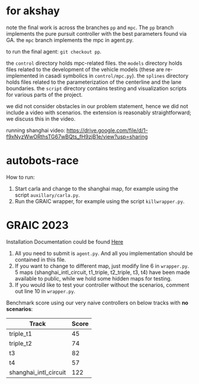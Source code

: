 # for akshay
note the final work is across the branches `pp` and `mpc`. The `pp` branch implements the pure
pursuit controller with the best parameters found via GA. the `mpc` branch implements the mpc in 
agent.py. 

to run the final agent: `git checkout pp`.

the `control` directory holds mpc-related files. the `models` directory holds files related
to the development of the vehicle models (these are re-implemented in casadi symbolics in 
`control/mpc.py`). the `splines` directory holds files related to the parameterization of
the centerline and the lane boundaries. the `script` directory contains testing and visualization
scripts for various parts of the project. 

we did not consider obstacles in our problem statement, hence we did not include a video
with scenarios. the extension is reasonably straightforward; we discuss this in the video.

running shanghai video:
https://drive.google.com/file/d/1-f9xNyzWwORthsTG67wBQts_fH9zjB1e/view?usp=sharing


# autobots-race
How to run:
1. Start carla and change to the shanghai map, for example using the script `auxillary/carla.py`. 
2. Run the GRAIC wrapper, for example using the script `killwrapper.py`.

# GRAIC 2023
Installation Documentation could be found [Here](https://docs.google.com/document/d/1O0thKd-WcQzPpEvyfJZmjEr0xCWvgUkzzftlyZxOi_A/edit?usp=sharing)

1. All you need to submit is `agent.py`. And all you implementation should be contained in this file.
2. If you want to change to different map, just modify line 6 in `wrapper.py`. 5 maps (shanghai_intl_circuit, t1_triple, t2_triple, t3, t4) have been made available to public, while we hold some hidden maps for testing.
3. If you would like to test your controller without the scenarios, comment out line 10 in `wrapper.py`.

Benchmark score using our very naive controllers on below tracks with **no scenarios**:

| Track | Score|
|-----|--------|
| triple_t1 | 45 |
| triple_t2 | 74 |
| t3 | 82 |
| t4 | 57 |
| shanghai_intl_circuit | 122 |
